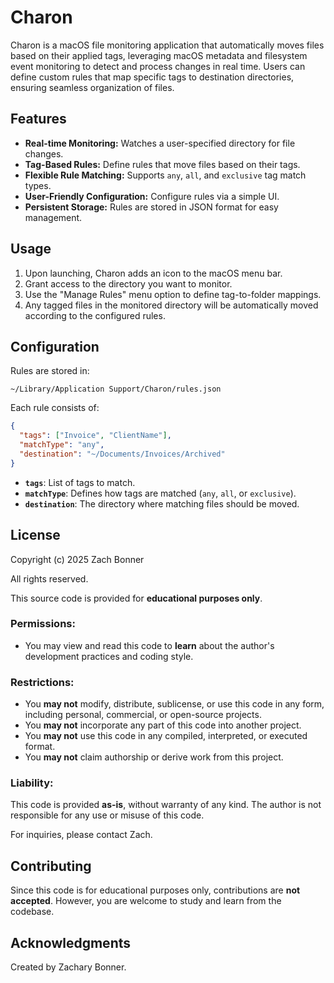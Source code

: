 # Charon

Charon is a macOS file monitoring application that automatically moves files based on their applied tags, leveraging macOS metadata and filesystem event monitoring to detect and process changes in real time. Users can define custom rules that map specific tags to destination directories, ensuring seamless organization of files.

## Features

- **Real-time Monitoring:** Watches a user-specified directory for file changes.
- **Tag-Based Rules:** Define rules that move files based on their tags.
- **Flexible Rule Matching:** Supports `any`, `all`, and `exclusive` tag match types.
- **User-Friendly Configuration:** Configure rules via a simple UI.
- **Persistent Storage:** Rules are stored in JSON format for easy management.

## Usage

1. Upon launching, Charon adds an icon to the macOS menu bar.
2. Grant access to the directory you want to monitor.
3. Use the "Manage Rules" menu option to define tag-to-folder mappings.
4. Any tagged files in the monitored directory will be automatically moved according to the configured rules.

## Configuration

Rules are stored in:

```
~/Library/Application Support/Charon/rules.json
```

Each rule consists of:

```json
{
  "tags": ["Invoice", "ClientName"],
  "matchType": "any",
  "destination": "~/Documents/Invoices/Archived"
}
```

- **`tags`**: List of tags to match.
- **`matchType`**: Defines how tags are matched (`any`, `all`, or `exclusive`).
- **`destination`**: The directory where matching files should be moved.

## License

Copyright (c) 2025 Zach Bonner

All rights reserved.

This source code is provided for **educational purposes only**.

### Permissions:

- You may view and read this code to **learn** about the author's development practices and coding style.

### Restrictions:

- You **may not** modify, distribute, sublicense, or use this code in any form, including personal, commercial, or open-source projects.
- You **may not** incorporate any part of this code into another project.
- You **may not** use this code in any compiled, interpreted, or executed format.
- You **may not** claim authorship or derive work from this project.

### Liability:

This code is provided **as-is**, without warranty of any kind. The author is not responsible for any use or misuse of this code.

For inquiries, please contact Zach.

## Contributing

Since this code is for educational purposes only, contributions are **not accepted**. However, you are welcome to study and learn from the codebase.

## Acknowledgments

Created by Zachary Bonner.&#x20;

